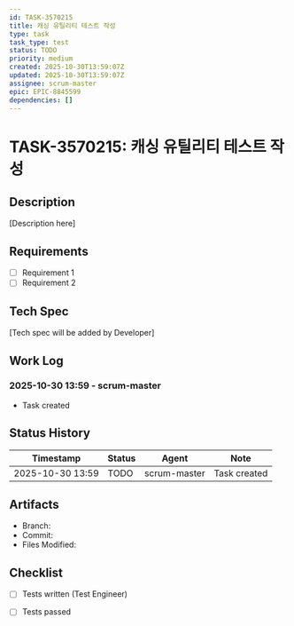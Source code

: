 ```yaml
---
id: TASK-3570215
title: 캐싱 유틸리티 테스트 작성
type: task
task_type: test
status: TODO
priority: medium
created: 2025-10-30T13:59:07Z
updated: 2025-10-30T13:59:07Z
assignee: scrum-master
epic: EPIC-8845599
dependencies: []
---
```


# TASK-3570215: 캐싱 유틸리티 테스트 작성

## Description

[Description here]

## Requirements

- [ ] Requirement 1
- [ ] Requirement 2

## Tech Spec

[Tech spec will be added by Developer]

## Work Log

### 2025-10-30 13:59 - scrum-master
- Task created

## Status History

| Timestamp | Status | Agent | Note |
|-----------|--------|-------|------|
| 2025-10-30 13:59 | TODO | scrum-master | Task created |

## Artifacts

- Branch:
- Commit:
- Files Modified:

## Checklist

- [ ] Tests written (Test Engineer)
- [ ] Tests passed

